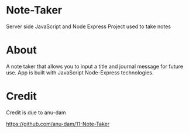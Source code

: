 # Note-Taker
Server side JavaScript and Node Express Project used to take notes


# About
A note taker that allows you to input a title and journal message for future use. App is built with JavaScript Node-Express technologies.

# Credit
Credit is due to anu-dam

https://github.com/anu-dam/11-Note-Taker
